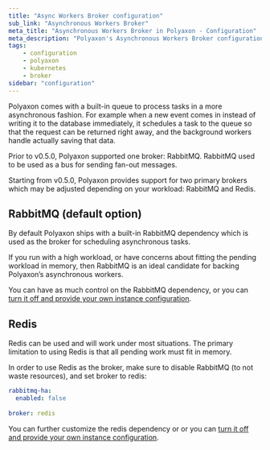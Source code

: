 ```yaml
---
title: "Async Workers Broker configuration"
sub_link: "Asynchronous Workers Broker"
meta_title: "Asynchronous Workers Broker in Polyaxon - Configuration"
meta_description: "Polyaxon's Asynchronous Workers Broker configuration."
tags:
    - configuration
    - polyaxon
    - kubernetes
    - broker
sidebar: "configuration"
---
```


Polyaxon comes with a built-in queue to process tasks in a more asynchronous fashion. 
For example when a new event comes in instead of writing it to the database immediately, 
it schedules a task to the queue so that the request can be returned right away, 
and the background workers handle actually saving that data.

Prior to v0.5.0, Polyaxon supported one broker: RabbitMQ. RabbitMQ used to be used as a bus for sending fan-out messages. 

Starting from v0.5.0, Polyaxon provides support for two primary brokers which may be adjusted depending on your workload: 
RabbitMQ and Redis.

 
## RabbitMQ (default option)

By default Polyaxon ships with a built-in RabbitMQ dependency which is used as the broker for scheduling asynchronous tasks.

If you run with a high workload, or have concerns about fitting the pending workload in memory, 
then RabbitMQ is an ideal candidate for backing Polyaxon’s asynchronous workers.

You can have as much control on the RabbitMQ dependency, or you can [turn it off and provide your own instance configuration](/configuration/rabbitmq-ha/).


## Redis

Redis can be used and will work under most situations. 
The primary limitation to using Redis is that all pending work must fit in memory.

In order to use Redis as the broker, make sure to disable RabbitMQ (to not waste resources), and set broker to redis:

```yaml
rabbitmq-ha:
  enabled: false
  
broker: redis
```

You can further customize the redis dependency or  or you can [turn it off and provide your own instance configuration](/configuration/redis-ha/).
